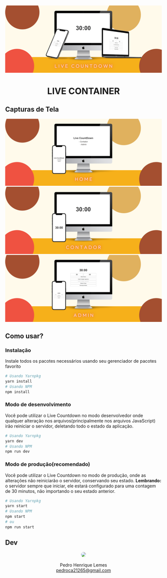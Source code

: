 ![Banner](./assets/banner.png)

<h1 align="center">LIVE CONTAINER</h1>

## Capturas de Tela

![Home](./assets/home.png)
![Contador](./assets/contador.png)
![Admin](./assets/admin.png)

## Como usar?

### Instalação
Instale todos os pacotes necessários usando seu gerenciador de pacotes favorito
```sh
# Usando Yarnpkg
yarn install
# Usando NPM
npm install
```

### Modo de desenvolvimento
Você pode utilizar o Live Countdown no modo desenvolvedor onde qualquer alteração nos arquivos(principalmente nos arquivos JavaScript) irão reiniciar o servidor, deletando todo o estado da aplicação.
```sh
# Usando Yarnpkg
yarn dev
# Usando NPM
npm run dev
```

### Modo de produção(recomendado)
Você pode utilizar o Live Countdown no modo de produção, onde as alterações não reiniciarão o servidor, conservando seu estado.
**Lembrando:** o servidor sempre que iniciar, ele estará configurado para uma contagem de 30 minutos, não importando o seu estado anterior.
```sh
# Usando Yarnpkg
yarn start
# Usando NPM
npm start
# ou
npm run start
```

## Dev

<div align="center">
  <img src="https://github.com/pedrinholemes.png" width="150px" style="border-radius: 50%">

  Pedro Henrique Lemes<br/>
  <pedroca21265@gmail.com>
</div>
